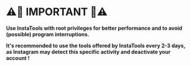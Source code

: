 # ⚠️🚨 IMPORTANT 🚨⚠️

**Use InstaTools with root privileges for better performance and to avoid (possible) program interruptions.**

**It's recommended to use the tools offered by InstaTools every 2-3 days, as Instagram may detect this specific activity and deactivate your account !**
